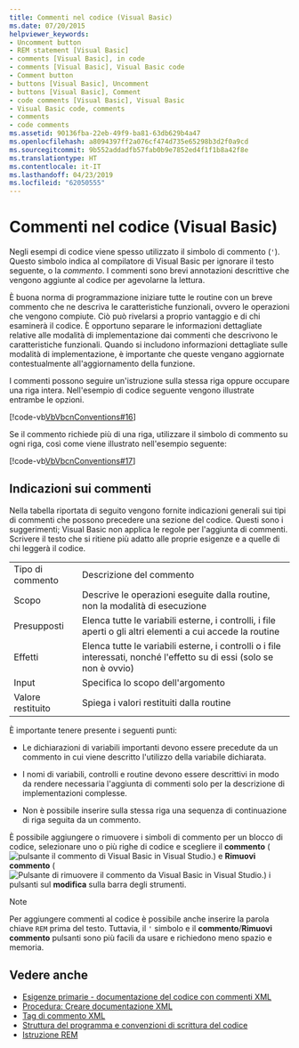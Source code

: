 ```yaml
---
title: Commenti nel codice (Visual Basic)
ms.date: 07/20/2015
helpviewer_keywords:
- Uncomment button
- REM statement [Visual Basic]
- comments [Visual Basic], in code
- comments [Visual Basic], Visual Basic code
- Comment button
- buttons [Visual Basic], Uncomment
- buttons [Visual Basic], Comment
- code comments [Visual Basic], Visual Basic
- Visual Basic code, comments
- comments
- code comments
ms.assetid: 90136fba-22eb-49f9-ba81-63db629b4a47
ms.openlocfilehash: a8094397ff2a076cf474d735e65298b3d2f0a9cd
ms.sourcegitcommit: 9b552addadfb57fab0b9e7852ed4f1f1b8a42f8e
ms.translationtype: HT
ms.contentlocale: it-IT
ms.lasthandoff: 04/23/2019
ms.locfileid: "62050555"
---
```

# <a name="comments-in-code-visual-basic"></a>Commenti nel codice (Visual Basic)
Negli esempi di codice viene spesso utilizzato il simbolo di commento (`'`). Questo simbolo indica al compilatore di Visual Basic per ignorare il testo seguente, o la *commento*. I commenti sono brevi annotazioni descrittive che vengono aggiunte al codice per agevolarne la lettura.  
  
 È buona norma di programmazione iniziare tutte le routine con un breve commento che ne descriva le caratteristiche funzionali, ovvero le operazioni che vengono compiute. Ciò può rivelarsi a proprio vantaggio e di chi esaminerà il codice. È opportuno separare le informazioni dettagliate relative alle modalità di implementazione dai commenti che descrivono le caratteristiche funzionali. Quando si includono informazioni dettagliate sulle modalità di implementazione, è importante che queste vengano aggiornate contestualmente all'aggiornamento della funzione.  
  
 I commenti possono seguire un'istruzione sulla stessa riga oppure occupare una riga intera. Nell'esempio di codice seguente vengono illustrate entrambe le opzioni.  
  
 [!code-vb[VbVbcnConventions#16](~/samples/snippets/visualbasic/VS_Snippets_VBCSharp/VbVbcnConventions/VB/Class1.vb#16)]  
  
 Se il commento richiede più di una riga, utilizzare il simbolo di commento su ogni riga, così come viene illustrato nell'esempio seguente:  
  
 [!code-vb[VbVbcnConventions#17](~/samples/snippets/visualbasic/VS_Snippets_VBCSharp/VbVbcnConventions/VB/Class1.vb#17)]  
  
## <a name="commenting-guidelines"></a>Indicazioni sui commenti  
 Nella tabella riportata di seguito vengono fornite indicazioni generali sui tipi di commenti che possono precedere una sezione del codice. Questi sono i suggerimenti; Visual Basic non applica le regole per l'aggiunta di commenti. Scrivere il testo che si ritiene più adatto alle proprie esigenze e a quelle di chi leggerà il codice.  
  
|||  
|---|---|  
|Tipo di commento|Descrizione del commento|  
|Scopo|Descrive le operazioni eseguite dalla routine, non la modalità di esecuzione|  
|Presupposti|Elenca tutte le variabili esterne, i controlli, i file aperti o gli altri elementi a cui accede la routine|  
|Effetti|Elenca tutte le variabili esterne, i controlli o i file interessati, nonché l'effetto su di essi (solo se non è ovvio)|  
|Input|Specifica lo scopo dell'argomento|  
|Valore restituito|Spiega i valori restituiti dalla routine|  
  
 È importante tenere presente i seguenti punti:  
  
- Le dichiarazioni di variabili importanti devono essere precedute da un commento in cui viene descritto l'utilizzo della variabile dichiarata.  
  
- I nomi di variabili, controlli e routine devono essere descrittivi in modo da rendere necessaria l'aggiunta di commenti solo per la descrizione di implementazioni complesse.  
  
- Non è possibile inserire sulla stessa riga una sequenza di continuazione di riga seguita da un commento.  
  
 È possibile aggiungere o rimuovere i simboli di commento per un blocco di codice, selezionare uno o più righe di codice e scegliere il **commento** (![pulsante il commento di Visual Basic in Visual Studio.](./media/comments-in-code/visual-basic-comment-button.gif)) e **Rimuovi commento**  (![Pulsante di rimuovere il commento da Visual Basic in Visual Studio.](./media/comments-in-code/visual-basic-uncomment-button.gif)) i pulsanti sul **modifica** sulla barra degli strumenti.  
  
> [!NOTE]
>  Per aggiungere commenti al codice è possibile anche inserire la parola chiave `REM` prima del testo. Tuttavia, il `'` simbolo e il **commento**/**Rimuovi commento** pulsanti sono più facili da usare e richiedono meno spazio e memoria.  
  
## <a name="see-also"></a>Vedere anche

- [Esigenze primarie - documentazione del codice con commenti XML](https://msdn.microsoft.com/magazine/dd722812.aspx)
- [Procedura: Creare documentazione XML](../../../visual-basic/programming-guide/program-structure/how-to-create-xml-documentation.md)
- [Tag di commento XML](../../../visual-basic/language-reference/xmldoc/index.md)
- [Struttura del programma e convenzioni di scrittura del codice](../../../visual-basic/programming-guide/program-structure/program-structure-and-code-conventions.md)
- [Istruzione REM](../../../visual-basic/language-reference/statements/rem-statement.md)

